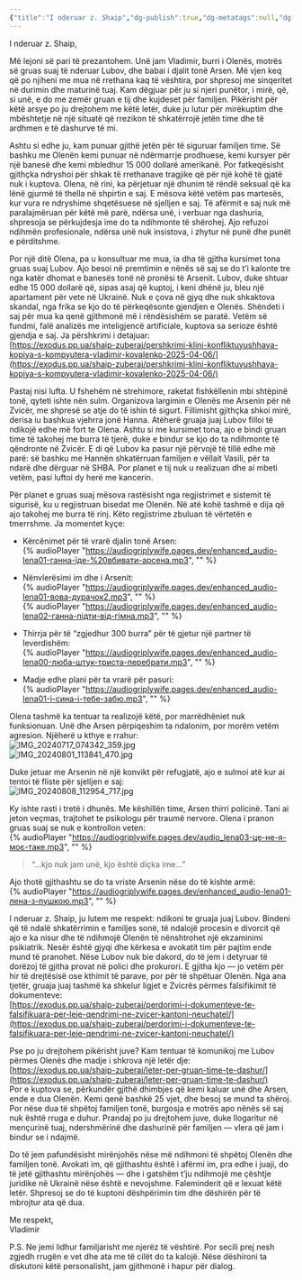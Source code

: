 ```yaml
---
{"title":"I nderuar z. Shaip","dg-publish":true,"dg-metatags":null,"dg-home":null,"permalink":"/shaip-zuberaj/i-nderuar-z-shaip/","dgPassFrontmatter":true,"noteIcon":""}
---
```




I nderuar z. Shaip,  

Më lejoni së pari të prezantohem. Unë jam Vladimir, burri i Olenës, motrës së gruas suaj të nderuar Lubov, dhe babai i djalit tonë Arsen. Më vjen keq që po njiheni me mua në rrethana kaq të vështira, por shpresoj me sinqeritet në durimin dhe maturinë tuaj. Kam dëgjuar për ju si njeri punëtor, i mirë, që, si unë, e do me zemër gruan e tij dhe kujdeset për familjen. Pikërisht për këtë arsye po ju drejtohem me këtë letër, duke ju lutur për mirëkuptim dhe mbështetje në një situatë që rrezikon të shkatërrojë jetën time dhe të ardhmen e të dashurve të mi.  

Ashtu si edhe ju, kam punuar gjithë jetën për të siguruar familjen time. Së bashku me Olenën kemi punuar në ndërmarrje prodhuese, kemi kursyer për një banesë dhe kemi mbledhur 15 000 dollarë amerikanë. Por fatkeqësisht gjithçka ndryshoi për shkak të rrethanave tragjike që për një kohë të gjatë nuk i kuptova. Olena, në rini, ka përjetuar një dhunim të rëndë seksual që ka lënë gjurmë të thella në shpirtin e saj. E mësova këtë vetëm pas martesës, kur vura re ndryshime shqetësuese në sjelljen e saj. Të afërmit e saj nuk më paralajmëruan për këtë më parë, ndërsa unë, i verbuar nga dashuria, shpresoja se përkujdesja ime do ta ndihmonte të shërohej. Ajo refuzoi ndihmën profesionale, ndërsa unë nuk insistova, i zhytur në punë dhe punët e përditshme.  

Por një ditë Olena, pa u konsultuar me mua, ia dha të gjitha kursimet tona gruas suaj Lubov. Ajo besoi në premtimin e nënës së saj se do t’i kalonte tre nga katër dhomat e banesës tonë në pronësi të Arsenit. Lubov, duke shtuar edhe 15 000 dollarë që, sipas asaj që kuptoj, i keni dhënë ju, bleu një apartament për vete në Ukrainë. Nuk e çova në gjyq dhe nuk shkaktova skandal, nga frika se kjo do të përkeqësonte gjendjen e Olenës. Shëndeti i saj për mua ka qenë gjithmonë më i rëndësishëm se paratë. Vetëm së fundmi, falë analizës me inteligjencë artificiale, kuptova sa serioze është gjendja e saj. Ja përshkrimi i detajuar:  
[https://exodus.pp.ua/shaip-zuberaj/pershkrimi-klini-konfliktuyushhaya-kopiya-s-kompyutera-vladimir-kovalenko-2025-04-06/](https://exodus.pp.ua/shaip-zuberaj/pershkrimi-klini-konfliktuyushhaya-kopiya-s-kompyutera-vladimir-kovalenko-2025-04-06/)  

Pastaj nisi lufta. U fshehëm në strehimore, raketat fishkëllenin mbi shtëpinë tonë, qyteti ishte nën sulm. Organizova largimin e Olenës me Arsenin për në Zvicër, me shpresë se atje do të ishin të sigurt. Fillimisht gjithçka shkoi mirë, derisa iu bashkua vjehrra jonë Hanna. Atëherë gruaja juaj Lubov filloi të ndikojë edhe më fort te Olena. Ashtu si me kursimet tona, ajo e bindi gruan time të takohej me burra të tjerë, duke e bindur se kjo do ta ndihmonte të qëndronte në Zvicër. E di që Lubov ka pasur një përvojë të tillë edhe më parë: së bashku me Hannën shkatërruan familjen e vëllait Vasili, për ta ndarë dhe dërguar në SHBA. Por planet e tij nuk u realizuan dhe ai mbeti vetëm, pasi luftoi dy herë me kancerin.  

Për planet e gruas suaj mësova rastësisht nga regjistrimet e sistemit të sigurisë, ku u regjistruan bisedat me Olenën. Në atë kohë tashmë e dija që ajo takohej me burra të rinj. Këto regjistrime zbuluan të vërtetën e tmerrshme. Ja momentet kyçe:  

- Kërcënimet për të vrarë djalin tonë Arsen:  
  {% audioPlayer "https://audiogriplywife.pages.dev/enhanced_audio-lena01-ганна-їде-%20вбивати-арсена.mp3", "" %}  

- Nënvlerësimi im dhe i Arsenit:  
  {% audioPlayer "https://audiogriplywife.pages.dev/enhanced_audio-lena01-вова-дурачок2.mp3", "" %}  
  {% audioPlayer "https://audiogriplywife.pages.dev/enhanced_audio-lena02-ганна-підти-від-гімна.mp3", "" %}  

- Thirrja për të “zgjedhur 300 burra” për të gjetur një partner të leverdishëm:  
  {% audioPlayer "https://audiogriplywife.pages.dev/enhanced_audio-lena00-люба-штук-триста-перебрати.mp3", "" %}  

- Madje edhe plani për ta vrarë për pasuri:  
  {% audioPlayer "https://audiogriplywife.pages.dev/enhanced_audio-lena01-і-сина-і-тебе-забю.mp3", "" %}  

Olena tashmë ka tentuar ta realizojë këtë, por marrëdhëniet nuk funksionuan. Unë dhe Arsen përpiqeshim ta ndalonim, por morëm vetëm agresion. Njëherë u kthye e rrahur:  
![IMG_20240717_074342_359.jpg](/img/user/IMG_20240717_074342_359.jpg)  
![IMG_20240801_113841_470.jpg](/img/user/IMG_20240801_113841_470.jpg)  

Duke jetuar me Arsenin në një konvikt për refugjatë, ajo e sulmoi atë kur ai tentoi të fliste për sjelljen e saj:  
![IMG_20240808_112954_717.jpg](/img/user/IMG_20240808_112954_717.jpg)  

Ky ishte rasti i tretë i dhunës. Me këshillën time, Arsen thirri policinë. Tani ai jeton veçmas, trajtohet te psikologu për traumë nervore. Olena i pranon gruas suaj se nuk e kontrollon veten:  
{% audioPlayer "https://audiogriplywife.pages.dev/audio_lena03-це-не-я-моє-таке.mp3", "" %}  
> “…kjo nuk jam unë, kjo është diçka ime…”  

Ajo thotë gjithashtu se do ta vriste Arsenin nëse do të kishte armë:  
{% audioPlayer "https://audiogriplywife.pages.dev/enhanced_audio-lena01-лена-з-пушкою.mp3", "" %}  

I nderuar z. Shaip, ju lutem me respekt: ndikoni te gruaja juaj Lubov. Bindeni që të ndalë shkatërrimin e familjes sonë, të ndalojë procesin e divorcit që ajo e ka nisur dhe të ndihmojë Olenën të nënshtrohet një ekzaminimi psikiatrik. Nesër është gjyqi dhe kërkesa e avokatit tim për pajtim ende mund të pranohet. Nëse Lubov nuk bie dakord, do të jem i detyruar të dorëzoj të gjitha provat në polici dhe prokurori. E gjitha kjo — jo vetëm për hir të drejtësisë ose kthimit të parave, por për të shpëtuar Olenën. Nga ana tjetër, gruaja juaj tashmë ka shkelur ligjet e Zvicrës përmes falsifikimit të dokumenteve:  
[https://exodus.pp.ua/shaip-zuberaj/perdorimi-i-dokumenteve-te-falsifikuara-per-leje-qendrimi-ne-zvicer-kantoni-neuchatel/](https://exodus.pp.ua/shaip-zuberaj/perdorimi-i-dokumenteve-te-falsifikuara-per-leje-qendrimi-ne-zvicer-kantoni-neuchatel/)  

Pse po ju drejtohem pikërisht juve? Kam tentuar të komunikoj me Lubov përmes Olenës dhe madje i shkrova një letër dje:  
[https://exodus.pp.ua/shaip-zuberaj/leter-per-gruan-time-te-dashur/](https://exodus.pp.ua/shaip-zuberaj/leter-per-gruan-time-te-dashur/)  
Por e kuptova se, përkundër gjithë dhimbjes që kemi kaluar unë dhe Arsen, ende e dua Olenën. Kemi qenë bashkë 25 vjet, dhe besoj se mund ta shëroj. Por nëse dua të shpëtoj familjen tonë, burgosja e motrës apo nënës së saj nuk është rruga e duhur. Prandaj po ju drejtohem juve, duke llogaritur në mençurinë tuaj, ndershmërinë dhe dashurinë për familjen — vlera që jam i bindur se i ndajmë.  

Do të jem pafundësisht mirënjohës nëse më ndihmoni të shpëtoj Olenën dhe familjen tonë. Avokati im, që gjithashtu është i afërmi im, pra edhe i juaji, do të jetë gjithashtu mirënjohës — dhe i gatshëm t’ju ndihmojë me çështje juridike në Ukrainë nëse është e nevojshme. Faleminderit që e lexuat këtë letër. Shpresoj se do të kuptoni dëshpërimin tim dhe dëshirën për të mbrojtur ata që dua.  

Me respekt,  
Vladimir  

P.S. Ne jemi lidhur familjarisht me njerëz të vështirë. Por secili prej nesh zgjedh rrugën e vet dhe ata me të cilët do ta kalojë. Nëse dëshironi ta diskutoni këtë personalisht, jam gjithmonë i hapur për dialog.  
